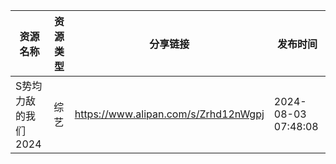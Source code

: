 | 资源名称         | 资源类型 | 分享链接                                 | 发布时间                |
| ------------ | ---- | ------------------------------------ | ------------------- |
| S势均力敌的我们2024 | 综艺   | https://www.alipan.com/s/Zrhd12nWgpj | 2024-08-03 07:48:08 |
